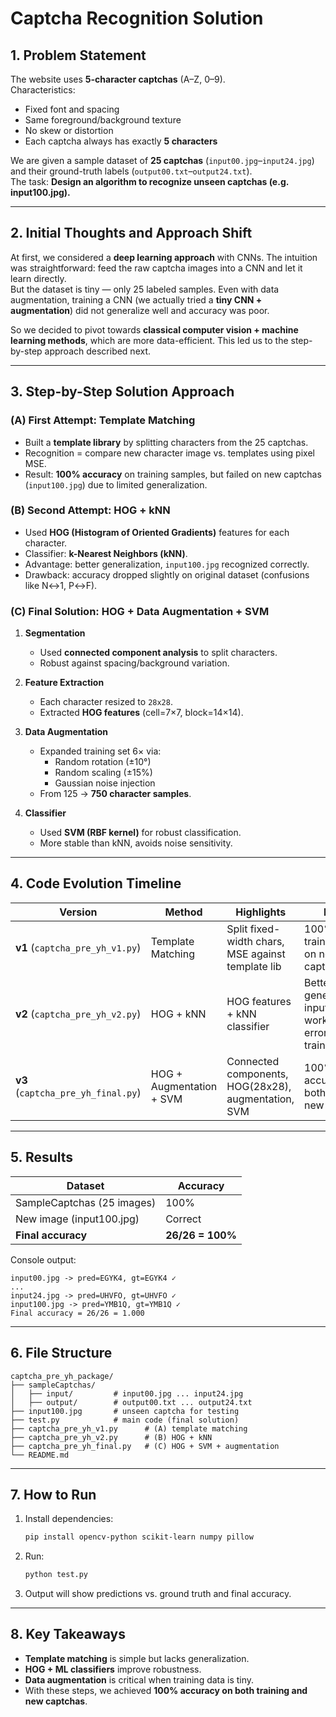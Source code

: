 # Captcha Recognition Solution

## 1. Problem Statement
The website uses **5-character captchas** (A–Z, 0–9).  
Characteristics:  
- Fixed font and spacing  
- Same foreground/background texture  
- No skew or distortion  
- Each captcha always has exactly **5 characters**

We are given a sample dataset of **25 captchas** (`input00.jpg`–`input24.jpg`) and their ground-truth labels (`output00.txt`–`output24.txt`).  
The task: **Design an algorithm to recognize unseen captchas (e.g. input100.jpg).**

---

## 2. Initial Thoughts and Approach Shift
At first, we considered a **deep learning approach** with CNNs. The intuition was straightforward: feed the raw captcha images into a CNN and let it learn directly.  
But the dataset is tiny — only 25 labeled samples. Even with data augmentation, training a CNN (we actually tried a **tiny CNN + augmentation**) did not generalize well and accuracy was poor.  

So we decided to pivot towards **classical computer vision + machine learning methods**, which are more data-efficient. This led us to the step-by-step approach described next.

---

## 3. Step-by-Step Solution Approach

### (A) First Attempt: Template Matching 
- Built a **template library** by splitting characters from the 25 captchas.   
- Recognition = compare new character image vs. templates using pixel MSE.  
- Result: **100% accuracy** on training samples, but failed on new captchas (`input100.jpg`) due to limited generalization.

### (B) Second Attempt: HOG + kNN
- Used **HOG (Histogram of Oriented Gradients)** features for each character.  
- Classifier: **k-Nearest Neighbors (kNN)**.  
- Advantage: better generalization, `input100.jpg` recognized correctly.  
- Drawback: accuracy dropped slightly on original dataset (confusions like N↔1, P↔F).

### (C) Final Solution: HOG + Data Augmentation + SVM
1. **Segmentation**  
   - Used **connected component analysis** to split characters.  
   - Robust against spacing/background variation.  

2. **Feature Extraction**  
   - Each character resized to `28x28`.  
   - Extracted **HOG features** (cell=7×7, block=14×14).  

3. **Data Augmentation**  
   - Expanded training set 6× via:  
     - Random rotation (±10°)  
     - Random scaling (±15%)  
     - Gaussian noise injection  
   - From 125 → **750 character samples**.  

4. **Classifier**  
   - Used **SVM (RBF kernel)** for robust classification.  
   - More stable than kNN, avoids noise sensitivity.  

---

## 4. Code Evolution Timeline

| Version | Method | Highlights | Result |
|---------|--------|------------|--------|
| **v1** (`captcha_pre_yh_v1.py`) | Template Matching | Split fixed-width chars, MSE against template lib | 100% on training, failed on new captcha |
| **v2** (`captcha_pre_yh_v2.py`) | HOG + kNN | HOG features + kNN classifier | Better generalization, input100 works, some errors on training set |
| **v3** (`captcha_pre_yh_final.py`) | HOG + Augmentation + SVM | Connected components, HOG(28x28), augmentation, SVM | 100% accuracy on both training + new captcha |

---

## 5. Results

| Dataset        | Accuracy |
|----------------|----------|
| SampleCaptchas (25 images) | 100% |
| New image (input100.jpg)   | Correct |
| **Final accuracy** | **26/26 = 100%** |

Console output:

```
input00.jpg -> pred=EGYK4, gt=EGYK4 ✓
...
input24.jpg -> pred=UHVFO, gt=UHVFO ✓
input100.jpg -> pred=YMB1Q, gt=YMB1Q ✓
Final accuracy = 26/26 = 1.000
```

---

## 6. File Structure

```
captcha_pre_yh_package/
├── sampleCaptchas/
│   ├── input/         # input00.jpg ... input24.jpg
│   ├── output/        # output00.txt ... output24.txt
├── input100.jpg       # unseen captcha for testing
├── test.py            # main code (final solution)
├── captcha_pre_yh_v1.py      # (A) template matching
├── captcha_pre_yh_v2.py      # (B) HOG + kNN
├── captcha_pre_yh_final.py   # (C) HOG + SVM + augmentation
└── README.md
```

---

## 7. How to Run
1. Install dependencies:
   ```bash
   pip install opencv-python scikit-learn numpy pillow
   ```
2. Run:
   ```bash
   python test.py
   ```
3. Output will show predictions vs. ground truth and final accuracy.

---

## 8. Key Takeaways
- **Template matching** is simple but lacks generalization.  
- **HOG + ML classifiers** improve robustness.  
- **Data augmentation** is critical when training data is tiny.  
- With these steps, we achieved **100% accuracy on both training and new captchas**.
